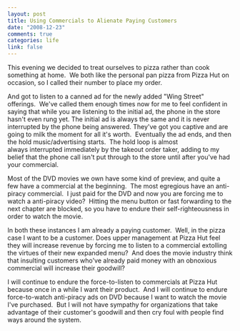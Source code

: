 ```yaml
--- 
layout: post
title: Using Commercials to Alienate Paying Customers
date: "2008-12-23"
comments: true
categories: life
link: false
---
```

This evening we decided to treat ourselves to pizza rather than cook something at home.  We both like the personal pan pizza from Pizza Hut on occasion, so I called their number to place my order.

And got to listen to a canned ad for the newly added "Wing Street" offerings.  We've called them enough times now for me to feel confident in saying that while you are listening to the initial ad, the phone in the store hasn't even rung yet. The initial ad is always the same and it is never interrupted by the phone being answered. They've got you captive and are going to milk the moment for all it's worth.  Eventually the ad ends, and then the hold music/advertising starts.  The hold loop is almost always interrupted immediately by the takeout order taker, adding to my belief that the phone call isn't put through to the store until after you've had your commercial.

Most of the DVD movies we own have some kind of preview, and quite a few have a commercial at the beginning.  The most egregious have an anti-piracy commercial.  I just paid for the DVD and now you are forcing me to watch a anti-piracy video?  Hitting the menu button or fast forwarding to the next chapter are blocked, so you have to endure their self-righteousness in order to watch the movie.

In both these instances I am already a paying customer.  Well, in the pizza case I want to be a customer. Does upper management at Pizza Hut feel they will increase revenue by forcing me to listen to a commercial extolling the virtues of their new expanded menu?  And does the movie industry think that insulting customers who've already paid money with an obnoxious commercial will increase their goodwill?

I will continue to endure the force-to-listen to commercials at Pizza Hut because once in a while I want their product.  And I will continue to endure force-to-watch anti-piracy ads on DVD because I want to watch the movie I've purchased.  But I will not have sympathy for organizations that take advantage of their customer's goodwill and then cry foul with people find ways around the system.
